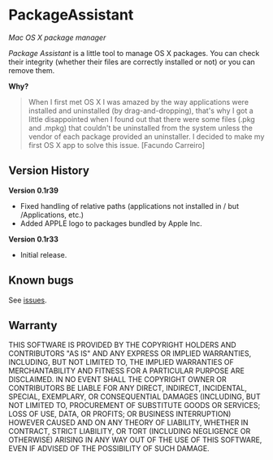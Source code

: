 PackageAssistant
================
*Mac OS X package manager*

*Package Assistant* is a little tool to manage OS X packages. You can check their integrity (whether their files are correctly installed or not) or you can remove them. 

**Why?** 

> When I first met OS X I was amazed by the way applications
> were installed and uninstalled (by drag-and-dropping),
> that's why I got a little disappointed when I found out
> that there were some files (.pkg and .mpkg) that couldn't
> be uninstalled from the system unless the vendor of each
> package provided an uninstaller. I decided to make my
> first OS X app to solve this issue. [Facundo Carreiro]


Version History
---------------

**Version 0.1r39** 

  * Fixed handling of relative paths (applications not installed in / but /Applications, etc.) 
  * Added APPLE logo to packages bundled by Apple Inc. 

**Version 0.1r33** 

  * Initial release. 


Known bugs
----------

See [issues][1].


Warranty
--------

THIS SOFTWARE IS PROVIDED BY THE COPYRIGHT HOLDERS AND CONTRIBUTORS "AS IS" AND ANY EXPRESS OR IMPLIED WARRANTIES, INCLUDING, BUT NOT LIMITED TO, THE IMPLIED WARRANTIES OF MERCHANTABILITY AND FITNESS FOR A PARTICULAR PURPOSE ARE DISCLAIMED. IN NO EVENT SHALL THE COPYRIGHT OWNER OR CONTRIBUTORS BE LIABLE FOR ANY DIRECT, INDIRECT, INCIDENTAL, SPECIAL, EXEMPLARY, OR CONSEQUENTIAL DAMAGES (INCLUDING, BUT NOT LIMITED TO, PROCUREMENT OF SUBSTITUTE GOODS OR SERVICES; LOSS OF USE, DATA, OR PROFITS; OR BUSINESS INTERRUPTION) HOWEVER CAUSED AND ON ANY THEORY OF LIABILITY, WHETHER IN CONTRACT, STRICT LIABILITY, OR TORT (INCLUDING NEGLIGENCE OR OTHERWISE) ARISING IN ANY WAY OUT OF THE USE OF THIS SOFTWARE, EVEN IF ADVISED OF THE POSSIBILITY OF SUCH DAMAGE.

  [1]: http://code.google.com/p/packageassistant/issues/list
